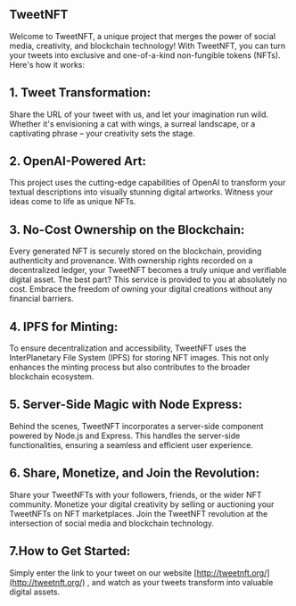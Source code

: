 

## TweetNFT

Welcome to TweetNFT, a unique project that merges the power of social media, creativity, and blockchain technology! With TweetNFT, you can turn your tweets into exclusive and one-of-a-kind non-fungible tokens (NFTs). Here's how it works:


## 1. Tweet Transformation:

Share the URL of your tweet with us, and let your imagination run wild. Whether it's envisioning a cat with wings, a surreal landscape, or a captivating phrase – your creativity sets the stage.

## 2. OpenAI-Powered Art:
This project uses the cutting-edge capabilities of OpenAI to transform your textual descriptions into visually stunning digital artworks. Witness your ideas come to life as unique NFTs.

## 3. No-Cost Ownership on the Blockchain:

 Every generated NFT is securely stored on the blockchain, providing authenticity and provenance. With ownership rights recorded on a decentralized ledger, your TweetNFT becomes a truly unique and verifiable digital asset. The best part? This service is provided to you at absolutely no cost. Embrace the freedom of owning your digital creations without any financial barriers.

 ## 4. IPFS for Minting:

To ensure decentralization and accessibility, TweetNFT uses the InterPlanetary File System (IPFS) for storing NFT images. This not only enhances the minting process but also contributes to the broader blockchain ecosystem.

## 5. Server-Side Magic with Node Express:

Behind the scenes, TweetNFT incorporates a server-side component powered by Node.js and Express. This handles the server-side functionalities, ensuring a seamless and efficient user experience.

## 6. Share, Monetize, and Join the Revolution:

Share your TweetNFTs with your followers, friends, or the wider NFT community. Monetize your digital creativity by selling or auctioning your TweetNFTs on NFT marketplaces. Join the TweetNFT revolution at the intersection of social media and blockchain technology.

## 7.How to Get Started:

Simply enter the link to your tweet on our website [http://tweetnft.org/](http://tweetnft.org/) , and watch as your tweets transform into valuable digital assets.
